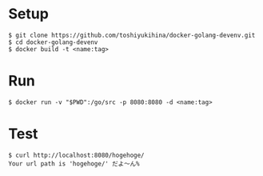 # Setup

```
$ git clone https://github.com/toshiyukihina/docker-golang-devenv.git
$ cd docker-golang-devenv
$ docker build -t <name:tag>
```

# Run

```
$ docker run -v "$PWD":/go/src -p 8080:8080 -d <name:tag>
```

# Test

```
$ curl http://localhost:8080/hogehoge/
Your url path is 'hogehoge/' だよ〜ん%
```

